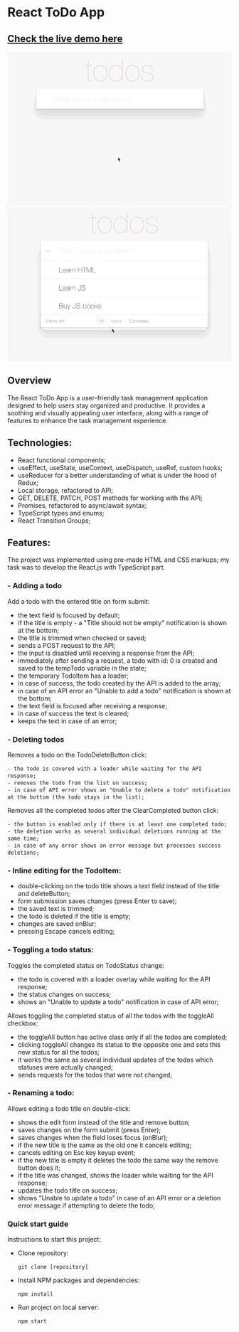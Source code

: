 # React ToDo App

## [Check the live demo here](https://alina-kabanets.github.io/react-js_todo-app-with-api/)

![preview img](/description/todoapp.gif)
![preview img](/description/edittodo.gif)

## Overview

The React ToDo App is a user-friendly task management application designed to help users stay organized and productive. It provides a soothing and visually appealing user interface, along with a range of features to enhance the task management experience.

## Technologies:

  - React functional components;
  - useEffect, useState, useContext, useDispatch, useRef, custom hooks;
  - useReducer for a better understanding of what is under the hood of Redux;
  - Local storage, refactored to API;
  - GET, DELETE, PATCH, POST methods for working with the API;
  - Promises, refactored to async/await syntax;
  - TypeScript types and enums;
  - React Transition Groups;


## Features:

The project was implemented using pre-made HTML and CSS markups; my task was to develop the React.js with TypeScript part.

### - Adding a todo

  Add a todo with the entered title on form submit:

  - the text field is focused by default;
  - if the title is empty - a "Title should not be empty" notification is shown at the bottom;
  - the title is trimmed when checked or saved;
  - sends a POST request to the API;
  - the input is disabled until receiving a response from the API;
  - immediately after sending a request, a todo with id: 0 is created and saved to the tempTodo variable in the state;
  - the temporary TodoItem has a loader;
  - in case of success, the todo created by the API is added to the array;
  - in case of an API error an "Unable to add a todo" notification is shown at the bottom;
  - the text field is focused after receiving a response;
  - in case of success the text is cleared;
  - keeps the text in case of an error;

### - Deleting todos

  Removes a todo on the TodoDeleteButton click:

    - the todo is covered with a loader while waiting for the API response;
    - removes the todo from the list on success;
    - in case of API error shows an "Unable to delete a todo" notification at the bottom (the todo stays in the list);

  Removes all the completed todos after the ClearCompleted button click:

    - the button is enabled only if there is at least one completed todo;
    - the deletion works as several individual deletions running at the same time;
    - in case of any error shows an error message but processes success deletions;

### - Inline editing for the TodoItem:

  - double-clicking on the todo title shows a text field instead of the title and deleteButton;
  - form submission saves changes (press Enter to save);
  - the saved text is trimmed;
  - the todo is deleted if the title is empty;
  - changes are saved onBlur;
  - pressing Escape cancels editing;

### - Toggling a todo status:

Toggles the completed status on TodoStatus change:

  - the todo is covered with a loader overlay while waiting for the API response;
  - the status changes on success;
  - shows an "Unable to update a todo" notification in case of API error;

Allows toggling the completed status of all the todos with the toggleAll checkbox:

  - the toggleAll button has active class only if all the todos are completed;
  - clicking toggleAll changes its status to the opposite one and sets this new status for all the todos;
  - it works the same as several individual updates of the todos which statuses were actually changed;
  - sends requests for the todos that were not changed;


### - Renaming a todo:

  Allows editing a todo title on double-click:

  - shows the edit form instead of the title and remove button;
  - saves changes on the form submit (press Enter);
  - saves changes when the field loses focus (onBlur);
  - if the new title is the same as the old one it cancels editing;
  - cancels editing on Esс key keyup event;
  - if the new title is empty it deletes the todo the same way the remove button does it;
  - if the title was changed, shows the loader while waiting for the API response;
  - updates the todo title on success;
  - shows "Unable to update a todo" in case of an API error or a deletion error message if attempting to delete the todo;

### Quick start guide

Instructions to start this project:

 - Clone repository: 

   ```
   git clone [repository]
   ```

 - Install NPM packages and dependencies:

   ```
   npm install
   ```

 - Run project on local server:

   ```
   npm start
   ```
